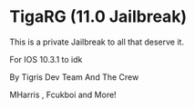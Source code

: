 # TigaRG (11.0 Jailbreak)
This is a private Jailbreak to all that deserve it.

For IOS 10.3.1 to idk

By Tigris Dev Team And The Crew

MHarris , Fcukboi and More!
